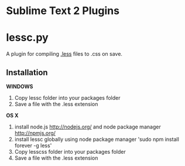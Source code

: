 Sublime Text 2 Plugins
===============================================

lessc.py
========

A plugin for compiling [.less](http://lesscss.org/) files to .css on save.

Installation
------------

**WINDOWS**

1.  Copy lessc folder into your packages folder
2.  Save a file with the .less extension


**OS X**

1.  install node.js http://nodejs.org/ and node package manager http://npmjs.org/
2.  install lessc globally using node package manager 'sudo npm install forever -g less'
4.  Copy lesscss folder into your packages folder
5.  Save a file with the .less extension